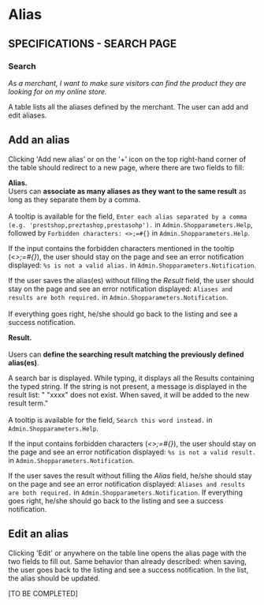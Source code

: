 # Alias

## **SPECIFICATIONS - SEARCH PAGE**

### Search

_As a merchant, I want to make sure visitors can find the product they are looking for on my online store._

A table lists all the aliases defined by the merchant. The user can add and edit aliases.

## Add an alias

Clicking 'Add new alias' or on the '+' icon on the top right-hand corner of the table should redirect to a new page, where there are two fields to fill:

**Alias.** \
Users can **associate as many aliases as they want to the same result** as long as they separate them by a comma. \
\
A tooltip is available for the field, `Enter each alias separated by a comma (e.g. 'prestshop,preztashop,prestasohp').` in `Admin.Shopparameters.Help`, followed by `Forbidden characters: <>;=#{}` in `Admin.Shopparameters.Help`.

If the input contains the forbidden characters mentioned in the tooltip (_<>;=#{}_), the user should stay on the page and see an error notification displayed: `%s is not a valid alias.` in `Admin.Shopparameters.Notification`.

If the user saves the alias(es) without filling the _Result_ field, the user should stay on the page and see an error notification displayed: `Aliases and results are both required.` in `Admin.Shopparameters.Notification`. \
\
If everything goes right, he/she should go back to the listing and see a success notification.

**Result.** \
\
Users can **define the searching result matching the previously defined alias(es)**.&#x20;

A search bar is displayed. While typing, it displays all the Results containing the typed string. If the string is not present, a message is displayed in the result list: " "xxxx" does not exist. When saved, it will be added to the new result term."\
\
A tooltip is available for the field, `Search this word instead.` in `Admin.Shopparameters.Help`.

If the input contains forbidden characters (_<>;=#{}_), the user should stay on the page and see an error notification displayed: `%s is not a valid result.` in `Admin.Shopparameters.Notification`.

If the user saves the result without filling the _Alias_ field, he/she should stay on the page and see an error notification displayed: `Aliases and results are both required.` in `Admin.Shopparameters.Notification`. If everything goes right, he/she should go back to the listing and see a success notification.

## Edit an alias

Clicking 'Edit' or anywhere on the table line opens the alias page with the two fields to fill out. Same behavior than already described: when saving, the user goes back to the listing and see a success notification. In the list, the alias should be updated.

\[TO BE COMPLETED]
